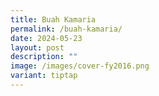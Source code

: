 ```yaml
---
title: Buah Kamaria
permalink: /buah-kamaria/
date: 2024-05-23
layout: post
description: ""
image: /images/cover-fy2016.png
variant: tiptap
---
```


